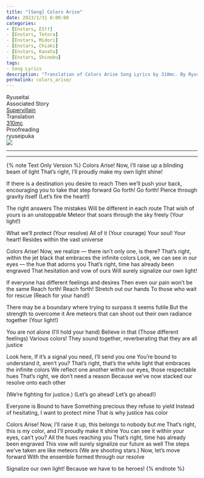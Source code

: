 ```yaml
---
title: "[Song] Colors Arise"
date: 2023/1/31 8:00:00
categories:
- [Enstars, ES!!]
- [Enstars, Tetora]
- [Enstars, Midori]
- [Enstars, Chiaki]
- [Enstars, Kanata]
- [Enstars, Shinobu]
tags:
- Song Lyrics
description: "Translation of Colors Arise Song Lyrics by 310mc. By Ryuseitai from the Unit Event Supervillain."
permalink: colors_arise/
---
```

<div class="three-wrapper" style="--storyColor:#965e7d;--storyColor-rgb:150,94,125;--storyColor-h:326.8;--storyColor-s: 23%;--storyColor-l:47.8%;">
    <div class="info-area">
        <div class="info">
            <div class="info-item characters">
                <div class="label">
                    Ryuseitai
                </div>
                <div class="value">
                <a href="/categories/Enstars/Tetora" character="Tetora"></a>
                <a href="/categories/Enstars/Shinobu" character="Shinobu"></a>
                <a href="/categories/Enstars/Chiaki" character="Chiaki"></a>
								<a href="/categories/Enstars/Midori" character="Midori"></a>
                <a href="/categories/Enstars/Kanata" character="Kanata"></a>
                </div>
            </div>
            <div class="info-item one">
                <div class="label">
                    Associated Story
                </div>
                <div class="value">
                    <a href="/supervillain">Supervillain</a>
                </div>
            </div>
            <div class="info-item two">
                <div class="label">
                    Translation
                </div>
                <div class="value">
                    <a href="/about">310mc</a>
                </div>
            </div>
            <div class="info-item three">
                <div class="label">
                   Proofreading
                </div>
                <div class="value">
                    ryuseipuka
                </div>
            </div>
        </div>
    </div>
</div>

<!-- more -->

<img src="/img/es/songs/colorsarise.png">

<hr>
<hr>

{% note Text Only Version %}
Colors Arise!
Now, I’ll raise up a blinding beam of light
That’s right, I’ll proudly
make my own light shine!

If there is a destination you desire to reach
Then we’ll push your back, encouraging you to take that step forward
Go forth!
Go forth!
Pierce through gravity itself
(Let’s fire the heart!)

The right answers
The mistakes
Will be different in each route
That wish of yours is an unstoppable
Meteor that soars through the sky freely
(Your light!)

What we’ll protect
(Your resolve)
All of it
(Your courage)
Your soul! Your heart!
Resides within the vast universe

Colors Arise!
Now, we realize — there isn’t only one, is there?
That’s right, within the jet black that embraces the infinite colors
Look, we can see in our eyes — the hue that adorns you
That’s right, time has already been engraved
That hesitation and vow of ours
Will surely signalize our own light!

If everyone has different feelings and desires
Then even our pain won’t be the same
Reach forth!
Reach forth!
Stretch out our hands
To those who wait for rescue
(Reach for your hand!)

There may be a boundary where trying to surpass it seems futile
But the strength to overcome it
Are meteors that can shoot out their own radiance together
(Your light!)

You are not alone
(I’ll hold your hand)
Believe in that
(Those different feelings)
Various colors!
They sound together, reverberating that they are all justice

Look here, If it’s a signal you need, I’ll send you one
You’re bound to understand it, aren’t you?
That’s right, that’s the white light that embraces the infinite colors
We reflect one another within our eyes, those respectable hues
That’s right, we don’t need a reason
Because we’ve now stacked our resolve onto each other

(We’re fighting for justice.)
(Let’s go ahead! Let’s go ahead!)

Everyone is
Bound to have
Something precious they refuse to yield
Instead of hesitating,
I want to protect mine
That is why justice has color

Colors Arise!
Now, I’ll raise it up, this belongs to nobody but me
That’s right, this is my color, and I’ll proudly make it shine
You can see it within your eyes, can’t you? All the hues reaching you
That’s right, time has already been engraved
This vow will surely signalize our future as well
The steps we’ve taken are like meteors
(We are shooting stars.)
Now, let’s move forward
With the ensemble formed through our resolve

Signalize our own light!
Because we have to be heroes!
{% endnote %}
